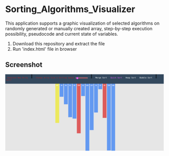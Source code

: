# Sorting_Algorithms_Visualizer

This application supports a graphic visualization of selected algorithms on randomly generated or manually created array, step-by-step execution possibility, pseudocode and current state of variables.

1. Download this repository and extract the file
2. Run 'index.html' file in browser


## Screenshot
![Screenshot](Sorting_Visualisation.png)
